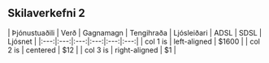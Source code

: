## Skilaverkefni 2

| Þjónustuaðili  | Verð  | Gagnamagn | Tengihraða | Ljósleiðari | ADSL |  SDSL  | Ljósnet |
|:---:|:---:|:---:|:---:|:---:|:---:|
| col 1 is |  left-aligned | $1600 |
| col 2 is |    centered   |   $12 |
| col 3 is | right-aligned |    $1 |
